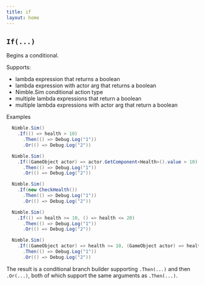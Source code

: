 ```yaml
---
title: if
layout: home
---
```


## `If(...)`

Begins a conditional.

Supports:
  - lambda expression that returns a boolean
  - lambda expression with actor arg that returns a boolean
  - Nimble.Sim conditional action type
  - multiple lambda expressions that return a boolean
  - multiple lambda expressions with actor arg that return a boolean

Examples

```csharp
  Nimble.Sim()
    .If(() => health > 10)
      .Then(() => Debug.Log("1"))
      .Or(() => Debug.Log("2"))
```

```csharp
  Nimble.Sim()
    .If((GameObject actor) => actor.GetComponent<Health>().value > 10)
      .Then(() => Debug.Log("1"))
      .Or(() => Debug.Log("2"))
```

```csharp
  Nimble.Sim()
    .If(new CheckHealth())
      .Then(() => Debug.Log("1"))
      .Or(() => Debug.Log("2"))
```

```csharp
  Nimble.Sim()
    .If(() => health >= 10, () => health <= 20)
      .Then(() => Debug.Log("1"))
      .Or(() => Debug.Log("2"))
```

```csharp
  Nimble.Sim()
    .If((GameObject actor) => health >= 10, (GameObject actor) => health <= 20)
      .Then(() => Debug.Log("1"))
      .Or(() => Debug.Log("2"))
```

The result is a conditional branch builder supporting `.Then(...)` and then `.Or(...)`, both of which support the same arguments as `.Then(...)`.